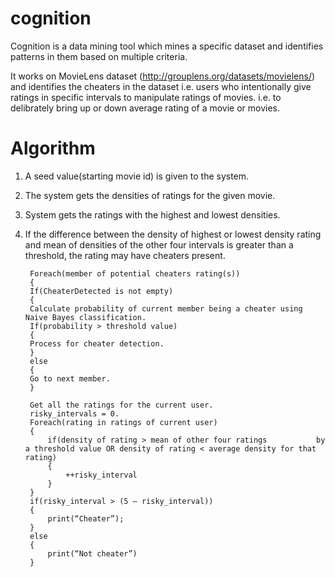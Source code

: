 cognition
=========

Cognition is a data mining tool which mines a specific dataset and identifies patterns in them based on multiple criteria.

It works on MovieLens dataset (http://grouplens.org/datasets/movielens/) and identifies the cheaters in the dataset i.e. users who intentionally give ratings in specific intervals to manipulate ratings of movies. i.e. to delibrately bring up or down average rating of a movie or movies.

Algorithm
=========

1. A seed value(starting movie id) is given to the system.
2. The system gets the densities of ratings for the given movie.
3. System gets the ratings with the highest and lowest densities.
4. If the difference between the density of highest or lowest density rating and mean of densities of the other four intervals is greater than a threshold, the rating may have cheaters present.

		Foreach(member of potential cheaters rating(s))
		{
		If(CheaterDetected is not empty)
		{
		Calculate probability of current member being a cheater using Naive Bayes classification.
		If(probability > threshold value)
		{
		Process for cheater detection.
		}
		else
		{
		Go to next member.
		}

		Get all the ratings for the current user.
		risky_intervals = 0.
		Foreach(rating in ratings of current user)
		{
			if(density of rating > mean of other four ratings 			by a threshold value OR density of rating < average density for that rating)
			{
				++risky_interval
			}
		}
		if(risky_interval > (5 – risky_interval))
		{
			print(“Cheater”);
		}
		else
		{
			print(“Not cheater”)
		}
